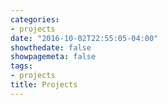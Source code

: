 ```yaml
---
categories:
- projects
date: "2016-10-02T22:55:05-04:00"
showthedate: false
showpagemeta: false
tags:
- projects
title: Projects
---
```

